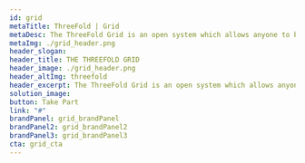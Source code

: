 ```yaml
---
id: grid
metaTitle: ThreeFold | Grid
metaDesc: The ThreeFold Grid is an open system which allows anyone to become a node in the emerging digital economy. It provides unparalleled levels of privacy and security and opens a new Internet era free from censorship, user tracking and privacy breaches
metaImg: ./grid_header.png
header_slogan: 
header_title: THE THREEFOLD GRID
header_image: ./grid_header.png
header_altImg: threefold
header_excerpt: The ThreeFold Grid is an open system which allows anyone to become a node in the emerging digital economy. It provides unparalleled levels of privacy and security and opens a new Internet era free from censorship, user tracking and privacy breaches
solution_image: 
button: Take Part
link: "#"
brandPanel: grid_brandPanel
brandPanel2: grid_brandPanel2
brandPanel3: grid_brandPanel3
cta: grid_cta
---
```

